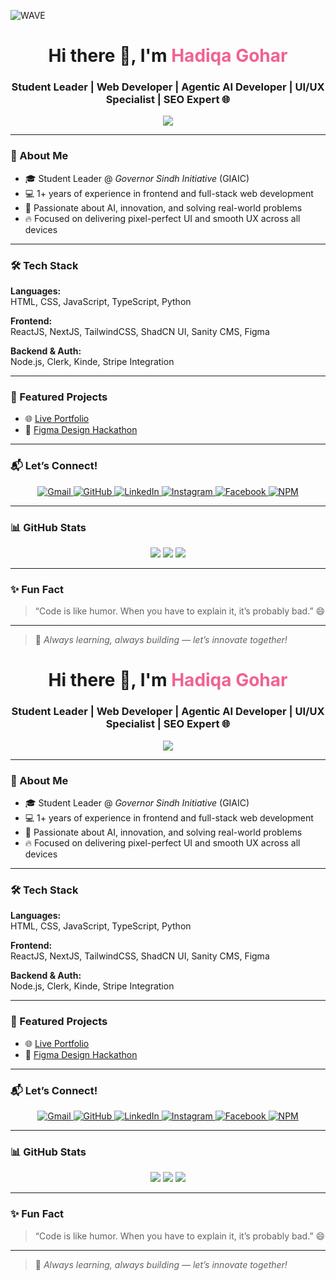![WAVE](https://capsule-render.vercel.app/api?type=wave&color=auto&height=200&text=WAVE)


<h1 align="center">Hi there 👋, I'm <span style="color:#f06292;"><b>Hadiqa Gohar</b></span></h1>
<h3 align="center">Student Leader | Web Developer | Agentic AI Developer | UI/UX Specialist | SEO Expert 🌐</h3>

<p align="center">
  <img src="https://readme-typing-svg.herokuapp.com?color=F7729D&center=true&vCenter=true&lines=Web+Developer+💻;UI%2FUX+Designer+🎨;SEO+Expert+📈;Agentic+AI+Developer+🤖;Tech+Enthusiast+🔥" />
</p>

---

### 💫 About Me

- 🎓 Student Leader @ *Governor Sindh Initiative* (GIAIC)  
- 💻 1+ years of experience in frontend and full-stack web development  
- 🧠 Passionate about AI, innovation, and solving real-world problems  
- 🔥 Focused on delivering pixel-perfect UI and smooth UX across all devices  

---

### 🛠️ Tech Stack

**Languages:**  
HTML, CSS, JavaScript, TypeScript, Python  

**Frontend:**  
ReactJS, NextJS, TailwindCSS, ShadCN UI, Sanity CMS, Figma  

**Backend & Auth:**  
Node.js, Clerk, Kinde, Stripe Integration  

---

### 📌 Featured Projects

- 🌐 [Live Portfolio](https://hg-superb-portfolio.vercel.app/)  
- 🎨 [Figma Design Hackathon](https://figma-design-hackathon.vercel.app/)

---

### 📬 Let’s Connect!

<p align="center">
  <a href="mailto:tasleemhadiqa76@gmail.com" target="_blank">
    <img src="https://img.shields.io/badge/Gmail-D14836?style=for-the-badge&logo=gmail&logoColor=white" alt="Gmail">
  </a>
  <a href="https://github.com/hadiqagohar" target="_blank">
    <img src="https://img.shields.io/badge/GitHub-181717?style=for-the-badge&logo=github&logoColor=white" alt="GitHub">
  </a>
  <a href="https://pk.linkedin.com/in/hadiqa-gohar-b64778300" target="_blank">
    <img src="https://img.shields.io/badge/LinkedIn-0A66C2?style=for-the-badge&logo=linkedin&logoColor=white" alt="LinkedIn">
  </a>
  <a href="https://www.instagram.com/hadiqagohar12/" target="_blank">
    <img src="https://img.shields.io/badge/Instagram-E4405F?style=for-the-badge&logo=instagram&logoColor=white" alt="Instagram">
  </a>
  <a href="https://www.facebook.com/p/Hadiqa-Gohar-61554985182774/" target="_blank">
    <img src="https://img.shields.io/badge/Facebook-1877F2?style=for-the-badge&logo=facebook&logoColor=white" alt="Facebook">
  </a>
  <a href="https://www.npmjs.com/~hadiqagohar" target="_blank">
    <img src="https://img.shields.io/badge/NPM-CB3837?style=for-the-badge&logo=npm&logoColor=white" alt="NPM">
  </a>
</p>

---

### 📊 GitHub Stats

<p align="center">
  <img src="https://github-readme-stats.vercel.app/api?username=hadiqagohar&show_icons=true&theme=radical&hide_border=true" />
  <img src="https://github-readme-streak-stats.herokuapp.com?user=hadiqagohar&theme=radical&hide_border=true" />
  <img src="https://github-readme-stats.vercel.app/api/top-langs/?username=hadiqagohar&layout=compact&theme=radical&hide_border=true" />
</p>

---

### ✨ Fun Fact

> “Code is like humor. When you have to explain it, it’s probably bad.” 😄

---

> 🚀 *Always learning, always building — let’s innovate together!*

<h1 align="center">Hi there 👋, I'm <span style="color:#f06292;"><b>Hadiqa Gohar</b></span></h1>
<h3 align="center">Student Leader | Web Developer | Agentic AI Developer | UI/UX Specialist | SEO Expert 🌐</h3>

<p align="center">
  <img src="https://readme-typing-svg.herokuapp.com?color=F7729D&center=true&vCenter=true&lines=Web+Developer+💻;UI%2FUX+Designer+🎨;SEO+Expert+📈;Agentic+AI+Developer+🤖;Tech+Enthusiast+🔥" />
</p>

---

### 💫 About Me

- 🎓 Student Leader @ *Governor Sindh Initiative* (GIAIC)  
- 💻 1+ years of experience in frontend and full-stack web development  
- 🧠 Passionate about AI, innovation, and solving real-world problems  
- 🔥 Focused on delivering pixel-perfect UI and smooth UX across all devices  

---

### 🛠️ Tech Stack

**Languages:**  
HTML, CSS, JavaScript, TypeScript, Python  

**Frontend:**  
ReactJS, NextJS, TailwindCSS, ShadCN UI, Sanity CMS, Figma  

**Backend & Auth:**  
Node.js, Clerk, Kinde, Stripe Integration  

---

### 📌 Featured Projects

- 🌐 [Live Portfolio](https://hg-superb-portfolio.vercel.app/)  
- 🎨 [Figma Design Hackathon](https://figma-design-hackathon.vercel.app/)

---

### 📬 Let’s Connect!

<p align="center">
  <a href="mailto:tasleemhadiqa76@gmail.com" target="_blank">
    <img src="https://img.shields.io/badge/Gmail-D14836?style=for-the-badge&logo=gmail&logoColor=white" alt="Gmail">
  </a>
  <a href="https://github.com/hadiqagohar" target="_blank">
    <img src="https://img.shields.io/badge/GitHub-181717?style=for-the-badge&logo=github&logoColor=white" alt="GitHub">
  </a>
  <a href="https://pk.linkedin.com/in/hadiqa-gohar-b64778300" target="_blank">
    <img src="https://img.shields.io/badge/LinkedIn-0A66C2?style=for-the-badge&logo=linkedin&logoColor=white" alt="LinkedIn">
  </a>
  <a href="https://www.instagram.com/hadiqagohar12/" target="_blank">
    <img src="https://img.shields.io/badge/Instagram-E4405F?style=for-the-badge&logo=instagram&logoColor=white" alt="Instagram">
  </a>
  <a href="https://www.facebook.com/p/Hadiqa-Gohar-61554985182774/" target="_blank">
    <img src="https://img.shields.io/badge/Facebook-1877F2?style=for-the-badge&logo=facebook&logoColor=white" alt="Facebook">
  </a>
  <a href="https://www.npmjs.com/~hadiqagohar" target="_blank">
    <img src="https://img.shields.io/badge/NPM-CB3837?style=for-the-badge&logo=npm&logoColor=white" alt="NPM">
  </a>
</p>

---

### 📊 GitHub Stats

<p align="center">
  <img src="https://github-readme-stats.vercel.app/api?username=hadiqagohar&show_icons=true&theme=radical&hide_border=true" />
  <img src="https://github-readme-streak-stats.herokuapp.com?user=hadiqagohar&theme=radical&hide_border=true" />
  <img src="https://github-readme-stats.vercel.app/api/top-langs/?username=hadiqagohar&layout=compact&theme=radical&hide_border=true" />
</p>

---

### ✨ Fun Fact

> “Code is like humor. When you have to explain it, it’s probably bad.” 😄

---

> 🚀 *Always learning, always building — let’s innovate together!*
